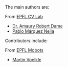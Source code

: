 The main authors are:

From [EPFL CV Lab](http://cvlab.epfl.ch/)

* [Dr. Amaury Robert Dame](https://people.epfl.ch/amaury.dame)
* [Pablo Márquez Neila](https://people.epfl.ch/243370)

Contributors include:

From [EPFL Mobots](http://mobots.epfl.ch/)

* [Martin Voelkle](http://sampla.ch)
